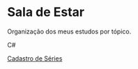# Sala de Estar
Organização dos meus estudos por tópico.

C#


 [Cadastro de Séries](https://github.com/lealtalita/cadastro-de-series)
